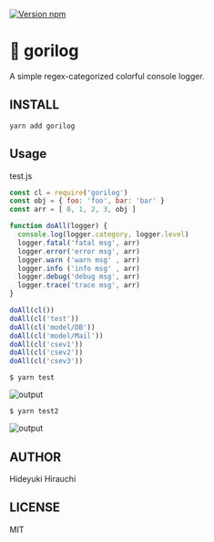 [![Version npm](https://img.shields.io/npm/v/gorilog.svg?style=flat-square)](https://www.npmjs.com/package/gorilog)

# 🦍 gorilog
A simple regex-categorized colorful console logger.

## INSTALL
```
yarn add gorilog
```

## Usage
test.js
```js
const cl = require('gorilog')
const obj = { foo: 'foo', bar: 'bar' }
const arr = [ 0, 1, 2, 3, obj ]

function doAll(logger) {
  console.log(logger.category, logger.level)
  logger.fatal('fatal msg', arr)
  logger.error('error msg', arr)
  logger.warn ('warn msg' , arr)
  logger.info ('info msg' , arr)
  logger.debug('debug msg', arr)
  logger.trace('trace msg', arr)
}

doAll(cl())
doAll(cl('test'))
doAll(cl('model/DB'))
doAll(cl('model/Mail'))
doAll(cl('csev1'))
doAll(cl('csev2'))
doAll(cl('csev3'))
```

```
$ yarn test
```
![output](https://raw.githubusercontent.com/hirauchi0713/gorilog/readme-images/output.png)

```
$ yarn test2
```
![output](https://raw.githubusercontent.com/hirauchi0713/gorilog/readme-images/output2.png)

## AUTHOR
Hideyuki Hirauchi

## LICENSE
MIT
